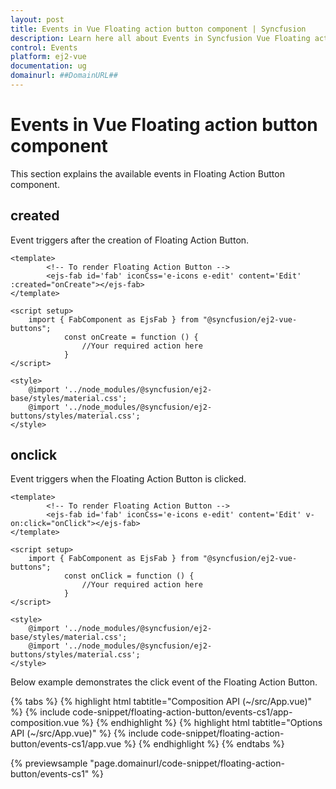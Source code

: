 ```yaml
---
layout: post
title: Events in Vue Floating action button component | Syncfusion
description: Learn here all about Events in Syncfusion Vue Floating action button component of Syncfusion Essential JS 2 and more.
control: Events 
platform: ej2-vue
documentation: ug
domainurl: ##DomainURL##
---
```


# Events in Vue Floating action button component

This section explains the available events in Floating Action Button component.

## created

Event triggers after the creation of Floating Action Button.

```
<template>
        <!-- To render Floating Action Button -->
        <ejs-fab id='fab' iconCss='e-icons e-edit' content='Edit' :created="onCreate"></ejs-fab>
</template>

<script setup>
    import { FabComponent as EjsFab } from "@syncfusion/ej2-vue-buttons";
            const onCreate = function () {
                //Your required action here
            }
</script>

<style>
    @import '../node_modules/@syncfusion/ej2-base/styles/material.css';
    @import '../node_modules/@syncfusion/ej2-buttons/styles/material.css';
</style>
```

## onclick

Event triggers when the Floating Action Button is clicked.

```
<template>
        <!-- To render Floating Action Button -->
        <ejs-fab id='fab' iconCss='e-icons e-edit' content='Edit' v-on:click="onClick"></ejs-fab>
</template>

<script setup>
    import { FabComponent as EjsFab } from "@syncfusion/ej2-vue-buttons";
            const onClick = function () {
                //Your required action here
            }
</script>

<style>
    @import '../node_modules/@syncfusion/ej2-base/styles/material.css';
    @import '../node_modules/@syncfusion/ej2-buttons/styles/material.css';
</style>
```

Below example demonstrates the click event of the Floating Action Button.

{% tabs %}
{% highlight html tabtitle="Composition API (~/src/App.vue)" %}
{% include code-snippet/floating-action-button/events-cs1/app-composition.vue %}
{% endhighlight %}
{% highlight html tabtitle="Options API (~/src/App.vue)" %}
{% include code-snippet/floating-action-button/events-cs1/app.vue %}
{% endhighlight %}
{% endtabs %}
        
{% previewsample "page.domainurl/code-snippet/floating-action-button/events-cs1" %}